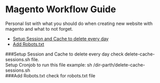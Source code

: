 # Magento Workflow Guide
Personal list with what you should do when creating new website with magento and what to not forget.


<div class="directory">
	<ul>
		<li><a href="#session-setup">Setup Session and Cache to delete every day</a></li>
		<li><a href="#add-robots"> Add Robots.txt</a></li>
	</ul>
</div>


<div id="session-setup">
	###Setup Session and Cache to delete every day
check delete-cache-sessions.sh file.</br>
Setup Cronjob to run this file example: sh /dir-parth/delete-cache-sessions.sh
</div>


<div id="add-robots">
	###Add Robots.txt
 check for robots.txt file
</div>

